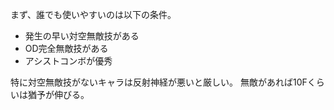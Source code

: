 まず、誰でも使いやすいのは以下の条件。

- 発生の早い対空無敵技がある
- OD完全無敵技がある
- アシストコンボが優秀

特に対空無敵技がないキャラは反射神経が悪いと厳しい。
無敵があれば10Fくらいは猶予が伸びる。
